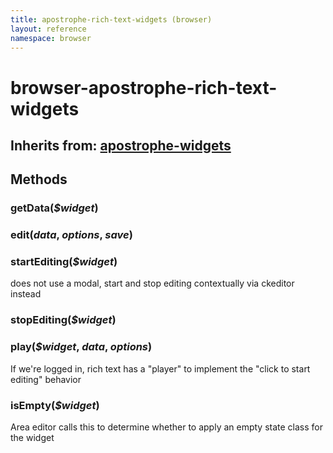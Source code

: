 ```yaml
---
title: apostrophe-rich-text-widgets (browser)
layout: reference
namespace: browser
---
```


# browser-apostrophe-rich-text-widgets

## Inherits from: [apostrophe-widgets](https://github.com/apostrophecms/apostrophe-documentation/tree/e71017392b54a258d8d72811456c862139150a96/modules/apostrophe-widgets/browser-apostrophe-widgets.html)

## Methods

### getData\(_$widget_\)

### edit\(_data_, _options_, _save_\)

### startEditing\(_$widget_\)

does not use a modal, start and stop editing contextually via ckeditor instead

### stopEditing\(_$widget_\)

### play\(_$widget_, _data_, _options_\)

If we're logged in, rich text has a "player" to implement the "click to start editing" behavior

### isEmpty\(_$widget_\)

Area editor calls this to determine whether to apply an empty state class for the widget

